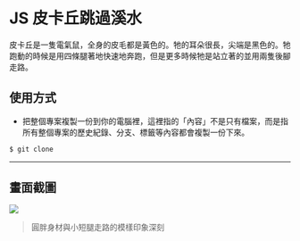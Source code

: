 # JS 皮卡丘跳過溪水

皮卡丘是一隻電氣鼠，全身的皮毛都是黃色的。牠的耳朵很長，尖端是黑色的。牠跑動的時候是用四條腿著地快速地奔跑，但是更多時候牠是站立著的並用兩隻後腳走路。

## 使用方式
- 把整個專案複製一份到你的電腦裡，這裡指的「內容」不是只有檔案，而是指所有整個專案的歷史紀錄、分支、標籤等內容都會複製一份下來。
```sh
$ git clone
```

----

## 畫面截圖
![](https://i.imgur.com/jtdxntn.gif)
> 圓胖身材與小短腿走路的模樣印象深刻
